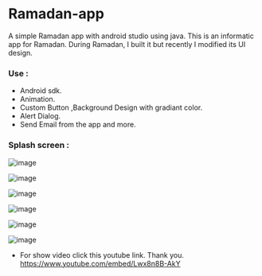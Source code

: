 # Ramadan-app
A simple Ramadan app with android studio using java.
This is an informatic app for Ramadan. During Ramadan, I built it but recently I modified its UI design.
### Use :
- Android sdk.
- Animation.
- Custom Button ,Background Design with gradiant color.
- Alert Dialog.
- Send Email from the app and more.

### Splash screen :

![image](https://user-images.githubusercontent.com/48601338/72820924-f7023000-3c99-11ea-8661-d4a6283491ca.png)

![image](https://user-images.githubusercontent.com/48601338/72820973-084b3c80-3c9a-11ea-9e9c-5b15675b5c9f.png)

![image](https://user-images.githubusercontent.com/48601338/72821042-20bb5700-3c9a-11ea-84d8-6da33fbd4493.png)

![image](https://user-images.githubusercontent.com/48601338/72821010-1600c200-3c9a-11ea-8059-f56eed427c9a.png)

![image](https://user-images.githubusercontent.com/48601338/72821085-33ce2700-3c9a-11ea-9e86-a356590abe91.png)

![image](https://user-images.githubusercontent.com/48601338/72820414-1e0c3200-3c99-11ea-9f80-fc4a46e02e62.png)

- For show video click this youtube link. Thank you.
https://www.youtube.com/embed/Lwx8n8B-AkY

